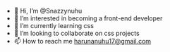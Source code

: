 - 👋 Hi, I’m @Snazzynuhu
- 👀 I’m interested in becoming a front-end developer
- 🌱 I’m currently learning css
- 💞️ I’m looking to collaborate on css projects
- 📫 How to reach me harunanuhu17@gmail.com

<!---
Snazzynuhu/Snazzynuhu is a ✨ special ✨ repository because its `README.md` (this file) appears on your GitHub profile.
You can click the Preview link to take a look at your changes.
--->
